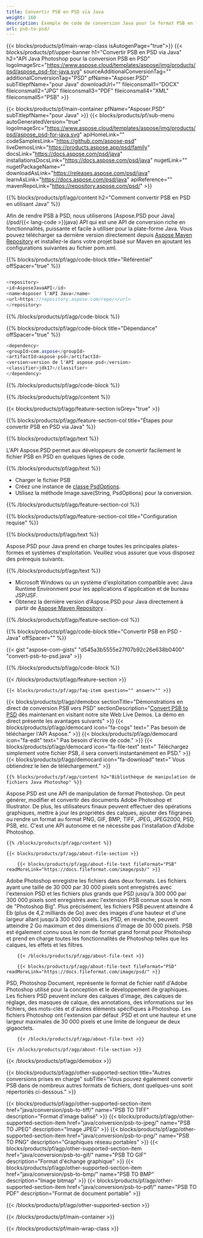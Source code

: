 ```yaml
---
title: Convertir PSB en PSD via Java
weight: 160
description: Exemple de code de conversion Java pour le format PSB en fichier PSD. Utilisez cet exemple de code pour convertir PSB en PSD dans n'importe quelle application Java Web ou de bureau.
url: psb-to-psd/
---
```


{{< blocks/products/pf/main-wrap-class isAutogenPage="true">}}
{{< blocks/products/pf/upper-banner h1="Convertir PSB en PSD via Java" h2="API Java Photoshop pour la conversion PSB en PSD" logoImageSrc="https://www.aspose.cloud/templates/aspose/img/products/psd/aspose_psd-for-java.svg" sourceAdditionalConversionTag="" additionalConversionTag="PSD" pfName="Asposer.PSD" subTitlepfName="pour Java" downloadUrl="" fileiconsmall1="DOCX" fileiconsmall2="JPG" fileiconsmall3="PDF" fileiconsmall4="XML" fileiconsmall5="PSB" >}}

{{< blocks/products/pf/main-container pfName="Asposer.PSD" subTitlepfName="pour Java" >}}
{{< blocks/products/pf/sub-menu autoGeneratedVersion="true" logoImageSrc="https://www.aspose.cloud/templates/aspose/img/products/psd/aspose_psd-for-java.svg" apiHomeLink="" codeSamplesLink="https://github.com/aspose-psd" liveDemosLink="https://products.aspose.app/psd/family" docsLink="https://docs.aspose.com/psd/java" installationsDocsLink="https://docs.aspose.com/psd/java" nugetLink="" nugetPackageName="" downloadAsLink="https://releases.aspose.com/psd/java" learnAsLink="https://docs.aspose.com/psd/java" apiReference="" mavenRepoLink="https://repository.aspose.com/psd/" >}}

{{% blocks/products/pf/agp/content h2="Comment convertir PSB en PSD en utilisant Java" %}}

 Afin de rendre PSB à PSD, nous utiliserons
 [Aspose.PSD pour Java](/psd/{{< lang-code >}}java)
 API qui est une API de conversion riche en fonctionnalités, puissante et facile à utiliser pour la plate-forme Java. Vous pouvez télécharger sa dernière version directement depuis
 [Aspose Maven Repository](https://repository.aspose.com/psd/)
 et installez-le dans votre projet basé sur Maven en ajoutant les configurations suivantes au fichier pom.xml.

{{% blocks/products/pf/agp/code-block title="Référentiel" offSpacer="true" %}}

```cs

<repository>
<id>AsposeJavaAPI</id>
<name>Asposer l'API Java</name>
<url>https://repository.aspose.com/repo/</url>
</repository>

```

{{% /blocks/products/pf/agp/code-block %}}

{{% blocks/products/pf/agp/code-block title="Dépendance" offSpacer="true" %}}

```cs
<dependency>
<groupId>com.aspose</groupId>
<artifactId>aspose-psd</artifactId>
<version>version de l'API aspose-psd</version>
<classifier>jdk17</classifier>
</dependency>

```

{{% /blocks/products/pf/agp/code-block %}}

{{% /blocks/products/pf/agp/content %}}

{{< blocks/products/pf/agp/feature-section isGrey="true" >}}

{{% blocks/products/pf/agp/feature-section-col title="Étapes pour convertir PSB en PSD via Java" %}}

{{% blocks/products/pf/agp/text %}}

 L'API Aspose.PSD permet aux développeurs de convertir facilement le fichier PSB en PSD en quelques lignes de code.

{{% /blocks/products/pf/agp/text %}}

- Charger le fichier PSB
- Créez une instance de [classe PsdOptions](https://apireference.aspose.com/psd/java/com.aspose.psd.imageoptions/PsdOptions).
- Utilisez la méthode Image.save(String, PsdOptions) pour la conversion.

{{% /blocks/products/pf/agp/feature-section-col %}}

{{% blocks/products/pf/agp/feature-section-col title="Configuration requise" %}}

{{% blocks/products/pf/agp/text %}}

 Aspose.PSD pour Java prend en charge toutes les principales plates-formes et systèmes d'exploitation. Veuillez vous assurer que vous disposez des prérequis suivants.

{{% /blocks/products/pf/agp/text %}}

- Microsoft Windows ou un système d'exploitation compatible avec Java Runtime Environment pour les applications d'application et de bureau JSP/JSF.
- Obtenez la dernière version d'Aspose.PSD pour Java directement à partir de
 [Aspose Maven Repository](https://repository.aspose.com/psd/) .

{{% /blocks/products/pf/agp/feature-section-col %}}

{{% blocks/products/pf/agp/code-block title="Convertir PSB en PSD - Java" offSpacer="" %}}

{{< gist "aspose-com-gists" "d545a3b5555e27f07b92c26e638b0400" "convert-psb-to-psd.java" >}}

{{% /blocks/products/pf/agp/code-block %}}

{{< /blocks/products/pf/agp/feature-section >}}

    {{< blocks/products/pf/agp/faq-item question="" answer="" >}}
 

<!-- aboutfile Starts -->

{{< blocks/products/pf/agp/demobox sectionTitle="Démonstrations en direct de conversion PSB vers PSD" sectionDescription="[Convert PSB to PSD](https://products.aspose.app/psd/conversion/psb-to-psd) dès maintenant en visitant notre site Web Live Demos. La démo en direct présente les avantages suivants" >}}
        {{< blocks/products/pf/agp/democard icon="fa-cogs" text=" Pas besoin de télécharger l'API Aspose." >}}
        {{< blocks/products/pf/agp/democard icon="fa-edit" text=" Pas besoin d'écrire de code." >}}
        {{< blocks/products/pf/agp/democard icon="fa-file-text" text=" Téléchargez simplement votre fichier PSB, il sera converti instantanément en PSD." >}}
        {{< blocks/products/pf/agp/democard icon="fa-download" text=" Vous obtiendrez le lien de téléchargement." >}}

    {{% blocks/products/pf/agp/content h2="Bibliothèque de manipulation de fichiers Java Photoshop" %}}

 Aspose.PSD est une API de manipulation de format Photoshop. On peut générer, modifier et convertir des documents Adobe Photoshop et Illustrator. De plus, les utilisateurs finaux peuvent effectuer des opérations graphiques, mettre à jour les propriétés des calques, ajouter des filigranes ou rendre un format au format PNG, GIF, BMP, TIFF, JPEG, JPEG2000, PSD, PSB, etc. C'est une API autonome et ne nécessite pas l'installation d'Adobe Photoshop.



    {{% /blocks/products/pf/agp/content %}}

    {{< blocks/products/pf/agp/about-file-section >}}

        {{< blocks/products/pf/agp/about-file-text fileFormat="PSB" readMoreLink="https://docs.fileformat.com/image/psb/" >}}

Adobe Photoshop enregistre les fichiers dans deux formats. Les fichiers ayant une taille de 30 000 par 30 000 pixels sont enregistrés avec l'extension PSD et les fichiers plus grands que PSD jusqu'à 300 000 par 300 000 pixels sont enregistrés avec l'extension PSB connue sous le nom de "Photoshop Big". Plus précisément, les fichiers PSB peuvent atteindre 4 Eb (plus de 4,2 milliards de Go) avec des images d'une hauteur et d'une largeur allant jusqu'à 300 000 pixels. Les PSD, en revanche, peuvent atteindre 2 Go maximum et des dimensions d'image de 30 000 pixels. PSB est également connu sous le nom de format grand format pour Photoshop et prend en charge toutes les fonctionnalités de Photoshop telles que les calques, les effets et les filtres.


        {{< /blocks/products/pf/agp/about-file-text >}}

        {{< blocks/products/pf/agp/about-file-text fileFormat="PSD" readMoreLink="https://docs.fileformat.com/image/psd/" >}}

PSD, Photoshop Document, représente le format de fichier natif d'Adobe Photoshop utilisé pour la conception et le développement de graphiques. Les fichiers PSD peuvent inclure des calques d'image, des calques de réglage, des masques de calque, des annotations, des informations sur les fichiers, des mots-clés et d'autres éléments spécifiques à Photoshop. Les fichiers Photoshop ont l'extension par défaut .PSD et ont une hauteur et une largeur maximales de 30 000 pixels et une limite de longueur de deux gigaoctets.


        {{< /blocks/products/pf/agp/about-file-text >}}

    {{< /blocks/products/pf/agp/about-file-section >}}

{{< /blocks/products/pf/agp/demobox >}}

<!-- aboutfile Ends -->

{{< blocks/products/pf/agp/other-supported-section title="Autres conversions prises en charge" subTitle="Vous pouvez également convertir PSB dans de nombreux autres formats de fichiers, dont quelques-uns sont répertoriés ci-dessous." >}}

{{< blocks/products/pf/agp/other-supported-section-item href="java/conversion/psb-to-tiff/" name="PSB TO TIFF" description="Format d'image balisé" >}}
{{< blocks/products/pf/agp/other-supported-section-item href="java/conversion/psb-to-jpeg/" name="PSB TO JPEG" description="Image JPEG" >}}
{{< blocks/products/pf/agp/other-supported-section-item href="java/conversion/psb-to-png/" name="PSB TO PNG" description="Graphiques réseau portables" >}}
{{< blocks/products/pf/agp/other-supported-section-item href="java/conversion/psb-to-gif/" name="PSB TO GIF" description="Format d'échange graphique" >}}
{{< blocks/products/pf/agp/other-supported-section-item href="java/conversion/psb-to-bmp/" name="PSB TO BMP" description="Image bitmap" >}}
{{< blocks/products/pf/agp/other-supported-section-item href="java/conversion/psb-to-pdf/" name="PSB TO PDF" description="Format de document portable" >}}

{{< /blocks/products/pf/agp/other-supported-section >}}

{{< /blocks/products/pf/main-container >}}
    
{{< /blocks/products/pf/main-wrap-class >}}
